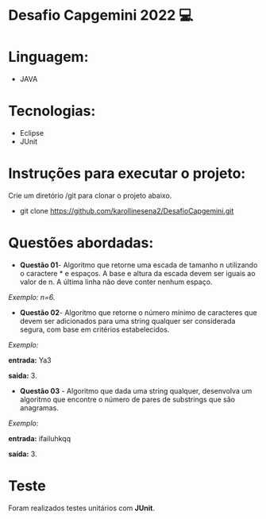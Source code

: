 # Desafio Capgemini 2022 :computer:

# Linguagem:
- JAVA

# Tecnologias:
- Eclipse 
- JUnit

# Instruções para executar o projeto:
Crie um diretório /git para clonar o projeto abaixo. 
* git clone https://github.com/karollinesena2/DesafioCapgemini.git

 # Questões abordadas: 
 
* **Questão 01**-	Algoritmo que retorne uma escada de tamanho n utilizando o caractere * e espaços. A base e altura da escada devem ser iguais ao valor de n. A última linha não deve conter nenhum espaço. 

*Exemplo:	n=6.*


* **Questão 02**-	Algoritmo que retorne o número mínimo de caracteres que devem ser adicionados para uma string qualquer ser considerada segura, com base em critérios estabelecidos.	

*Exemplo:*

**entrada:** Ya3

**saida:** 3.


* **Questão 03** -	Algoritmo que dada uma string qualquer, desenvolva um algoritmo que encontre o número de pares de substrings que são anagramas.

*Exemplo:*

**entrada:** ifailuhkqq	

**saída:** 3.





# Teste

Foram realizados testes unitários com **JUnit**.
